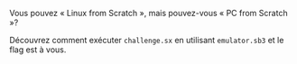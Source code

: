Vous pouvez « Linux from Scratch », mais pouvez-vous « PC from Scratch »?

Découvrez comment exécuter `challenge.sx` en utilisant `emulator.sb3` et le flag est à vous.
